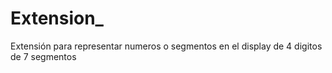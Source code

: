 # Extension_
Extensión para representar numeros o segmentos en el display de 4 digitos de 7 segmentos


